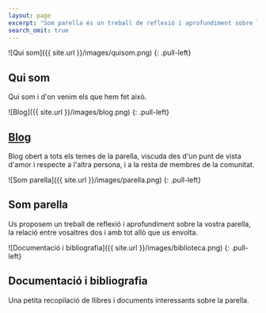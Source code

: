 ```yaml
---
layout: page
excerpt: "Som parella és un treball de reflexió i aprofundiment sobre la vostra parella, la relació entre vosaltres dos i amb tot allò que us envolta."
search_omit: true
---
```


<div markdown="1" style="cursor: pointer;" onclick="window.location='{{site.url}}/about';">

![Qui som]({{ site.url }}/images/quisom.png)
{: .pull-left}

## Qui som

Qui som i d'on venim els que hem fet això.<br>

</div>


<div markdown="1" style="cursor: pointer;" onclick="window.location='{{site.url}}/blog';">

![Blog]({{ site.url }}/images/blog.png)
{: .pull-left}

## [Blog]({{site.url}}/blog)

Blog obert a tots els temes de la parella, viscuda des d'un punt de vista d'amor i respecte a l'altra persona, i a la resta de membres de la comunitat.

</div>

<div markdown="1" style="cursor: pointer;" onclick="window.location='{{site.url}}/somparella';">

![Som parella]({{ site.url }}/images/parella.png)
{: .pull-left}

## Som parella

Us proposem un treball de reflexió i aprofundiment sobre la vostra parella, la relació entre vosaltres dos i amb tot allò que us envolta.

</div>

<div markdown="1" style="cursor: pointer;" onclick="window.location='{{site.url}}/biblio';">


![Documentació i bibliografia]({{ site.url }}/images/biblioteca.png)
{: .pull-left}

## Documentació i bibliografia

Una petita recopilació de llibres i documents interessants sobre la parella.

</div>